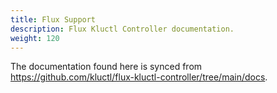 ```yaml
---
title: Flux Support
description: Flux Kluctl Controller documentation.
weight: 120
---
```


The documentation found here is synced from https://github.com/kluctl/flux-kluctl-controller/tree/main/docs.
